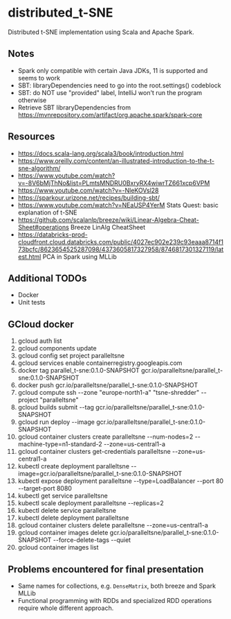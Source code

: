 # distributed_t-SNE
Distributed t-SNE implementation using Scala and Apache Spark.


## Notes
- Spark only compatible with certain Java JDKs, 11 is supported and seems to work
- SBT: libraryDependencies need to go into the root.settings() codeblock
- SBT: do NOT use "provided" label, IntelliJ won't run the program otherwise
- Retrieve SBT libraryDependencies from https://mvnrepository.com/artifact/org.apache.spark/spark-core


## Resources
- https://docs.scala-lang.org/scala3/book/introduction.html
- https://www.oreilly.com/content/an-illustrated-introduction-to-the-t-sne-algorithm/
- https://www.youtube.com/watch?v=-8V6bMjThNo&list=PLmtsMNDRU0BxryRX4wiwrTZ661xcp6VPM
- https://www.youtube.com/watch?v=-NleKOVsl28
- https://sparkour.urizone.net/recipes/building-sbt/
- https://www.youtube.com/watch?v=NEaUSP4YerM Stats Quest: basic explanation of t-SNE
- https://github.com/scalanlp/breeze/wiki/Linear-Algebra-Cheat-Sheet#operations Breeze LinAlg CheatSheet
- https://databricks-prod-cloudfront.cloud.databricks.com/public/4027ec902e239c93eaaa8714f173bcfc/8623654525287098/4373605817327958/8746817301327119/latest.html PCA in Spark using MLLib



## Additional TODOs
- Docker
- Unit tests


## GCloud docker
1. gcloud auth list
2. gcloud components update
3. gcloud config set project paralleltsne
4. gcloud services enable containerregistry.googleapis.com
5. docker tag parallel_t-sne:0.1.0-SNAPSHOT gcr.io/paralleltsne/parallel_t-sne:0.1.0-SNAPSHOT
6. docker push gcr.io/paralleltsne/parallel_t-sne:0.1.0-SNAPSHOT
7. gcloud compute ssh --zone "europe-north1-a" "tsne-shredder"  --project "paralleltsne"
8. gcloud builds submit --tag gcr.io/paralleltsne/parallel_t-sne:0.1.0-SNAPSHOT
9. gcloud run deploy --image gcr.io/paralleltsne/parallel_t-sne:0.1.0-SNAPSHOT
10. gcloud container clusters create paralleltsne --num-nodes=2 --machine-type=n1-standard-2 --zone=us-central1-a
11. gcloud container clusters get-credentials paralleltsne --zone=us-central1-a
12. kubectl create deployment paralleltsne --image=gcr.io/paralleltsne/parallel_t-sne:0.1.0-SNAPSHOT
13. kubectl expose deployment paralleltsne --type=LoadBalancer --port 80 --target-port 8080
14. kubectl get service paralleltsne
15. kubectl scale deployment paralleltsne --replicas=2
16. kubectl delete service paralleltsne
17. kubectl delete deployment paralleltsne
18. gcloud container clusters delete paralleltsne --zone=us-central1-a
19. gcloud container images delete gcr.io/paralleltsne/parallel_t-sne:0.1.0-SNAPSHOT --force-delete-tags --quiet
20. gcloud container images list

## Problems encountered for final presentation
- Same names for collections, e.g. `DenseMatrix`, both breeze and Spark MLLib
- Functional programming with RDDs and specialized RDD operations require whole different approach.

   